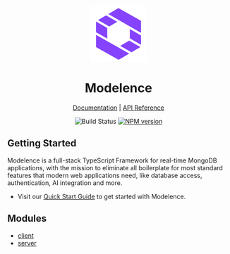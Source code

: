 <div align="center">
  <a href="https://modelence.com">
    <picture>
      <source media="(prefers-color-scheme: dark)" srcset="/packages/modelence/static/modelence.png">
      <img alt="Modelence logo" src="/packages/modelence/static/modelence.png" height="128">
    </picture>
  </a>
  <h1>Modelence</h1>
  
  [Documentation](https://docs.modelence.com) | [API Reference](https://docs.modelence.com/api-reference/intro)

  ![Build Status](https://github.com/modelence/modelence/actions/workflows/build.yml/badge.svg)
  <a href="https://www.npmjs.com/package/modelence"><img alt="NPM version" src="https://img.shields.io/npm/v/modelence.svg"></a>
</div>

## Getting Started
Modelence is a full-stack TypeScript Framework for real-time MongoDB applications, with the mission to eliminate all boilerplate for most standard features that modern web applications need, like database access, authentication, AI integration and more.

- Visit our [Quick Start Guide](https://docs.modelence.com/quick-start/intro) to get started with Modelence.

## Modules

- [client](/docs/api-reference/modelence/client/README.md)
- [server](/docs/api-reference/modelence/server/README.md)
